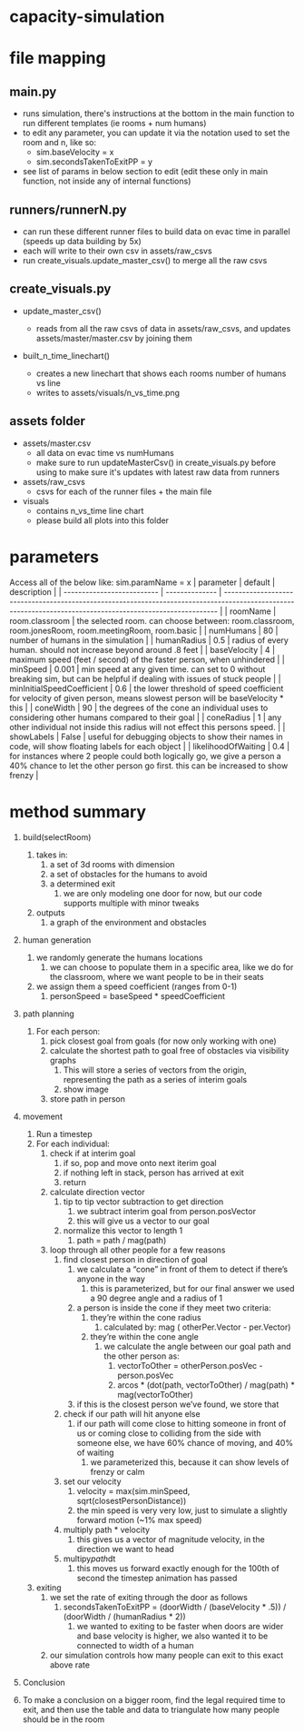 # capacity-simulation

# file mapping
## main.py


- runs simulation, there's instructions at the bottom in the main function to run different templates (ie rooms + num humans)
- to edit any parameter, you can update it via the notation used to set the room and n, like so:
  - sim.baseVelocity = x
  - sim.secondsTakenToExitPP = y
- see list of params in below section to edit (edit these only in main function, not inside any of internal functions)

## runners/runnerN.py
- can run these different runner files to build data on evac time in parallel (speeds up data building by 5x)
- each will write to their own csv in assets/raw_csvs 
- run create_visuals.update_master_csv() to merge all the raw csvs

## create_visuals.py
- update_master_csv()
  - reads from all the raw csvs of data in assets/raw_csvs, and updates assets/master/master.csv by joining them

- built_n_time_linechart()
  - creates a new linechart that shows each rooms number of humans vs line 
  - writes to assets/visuals/n_vs_time.png



## assets folder
- assets/master.csv
  - all data on evac time vs numHumans
  - make sure to run updateMasterCsv() in create_visuals.py before using to make sure it's updates with latest raw data from runners
- assets/raw_csvs
  - csvs for each of the runner files + the main file
- visuals
  - contains n_vs_time line chart
  - please build all plots into this folder
  

# parameters

Access all of the below like: sim.paramName = x
| parameter                  | default        | description                                                                                                                                                |
| -------------------------- | -------------- | ---------------------------------------------------------------------------------------------------------------------------------------------------------- |
| roomName                   | room.classroom | the selected room. can choose between: room.classroom, room.jonesRoom, room.meetingRoom, room.basic                                                        |
| numHumans                  | 80             | number of humans in the simulation                                                                                                                         |
| humanRadius                | 0.5            | radius of every human. should not increase beyond around .8 feet                                                                                           |
| baseVelocity               | 4              | maximum speed (feet / second) of the faster person, when unhindered                                                                                        |
| minSpeed                   | 0.001          | min speed at any given time. can set to 0 without breaking sim, but can be helpful if dealing with issues of stuck people                                  |
| minInitialSpeedCoefficient | 0.6            | the lower threshold of speed coefficient for velocity of given person, means slowest person will be baseVelocity * this                                    |
| coneWidth                  | 90             | the degrees of the cone an individual uses to considering other humans compared to their goal                                                              |
| coneRadius                 | 1              | any other individual not inside this radius will not effect this persons speed.                                                                            |
| showLabels                 | False          | useful for debugging objects to show their names in code, will show floating labels for each object                                                        |
| likelihoodOfWaiting        | 0.4            | for instances where 2 people could both logically go, we give a person a 40% chance to let the other person go first. this can be increased to show frenzy |
 


# method summary
 1. build(selectRoom)
    1. takes in:
        1. a set of 3d rooms with dimension
        2. a set of obstacles for the humans to avoid
        3. a determined exit
            1. we are only modeling one door for now, but our code supports multiple with minor tweaks
    2. outputs
        1. a graph of the environment and obstacles

2. human generation
    1. we randomly generate the humans locations
        1. we can choose to populate them in a specific area, like we do for the classroom, where we want people to be in their seats
    2. we assign them a speed coefficient (ranges from 0-1)
        1. personSpeed = baseSpeed * speedCoefficient
3.  path planning
    1. For each person:
        1. pick closest goal from goals (for now only working with one)
        2. calculate the shortest path to goal free of obstacles via visibility graphs
            1. This will store a series of vectors from the origin, representing the path as a series of interim goals
            2. show image
        3. store path in person
4. movement
    1. Run a timestep
    2. For each individual:
        1. check if at interim goal
            1. if so, pop and move onto next iterim goal
            2. if nothing left in stack, person has arrived at exit
            3. return
        2. calculate direction vector
            1. tip to tip vector subtraction to get direction
                1. we subtract interim goal from person.posVector
                2. this will give us a vector to our goal
            2. normalize this vector to length 1
                1. path = path / mag(path)
        3. loop through all other people for a few reasons
            1. find closest person in direction of goal
                1. we calculate a “cone” in front of them to detect if there’s anyone in the way
                    1. this is parameterized, but for our final answer we used a 90 degree angle and a radius of 1
                2. a person is inside the cone if they meet two criteria:
                    1. they’re within the cone radius
                        1. calculated by: mag ( otherPer.Vector - per.Vector) 
                    2. they’re within the cone angle
                        1. we calculate the angle between our goal path and the other person as: 
                            1. vectorToOther = otherPerson.posVec - person.posVec
                            2. arcos * (dot(path, vectorToOther) / mag(path) * mag(vectorToOther)
                3. if this is the closest person we’ve found, we store that
            2. check if our path will hit anyone else
                1. if our path will come close to hitting someone in front of us or coming close to colliding from the side with someone else, we have 60% chance of moving, and 40% of waiting
                    1. we parameterized this, because it can show levels of frenzy or calm
            3. set our velocity
                1. velocity = max(sim.minSpeed, sqrt(closestPersonDistance))
                2. the min speed is very very low, just to simulate a slightly forward motion (~1% max speed)
            4. multiply path * velocity 
                1. this gives us a vector of magnitude velocity, in the direction we want to head
            5. multipy*path*dt
                1. this moves us forward exactly enough for the 100th of second the timestep animation has passed
    3. exiting
        1. we set the rate of exiting through the door as follows
            1. secondsTakenToExitPP = (doorWidth / (baseVelocity * .5)) / (doorWidth / (humanRadius * 2))
                1. we wanted to exiting to be faster when doors are wider and base velocity is higher, we also wanted it to be connected to width of a human
        2. our simulation controls how many people can exit to this exact above rate

5. Conclusion
  1. To make a conclusion on a bigger room, find the legal required time to exit, and then use the table and data to triangulate how many people should be  in the room
